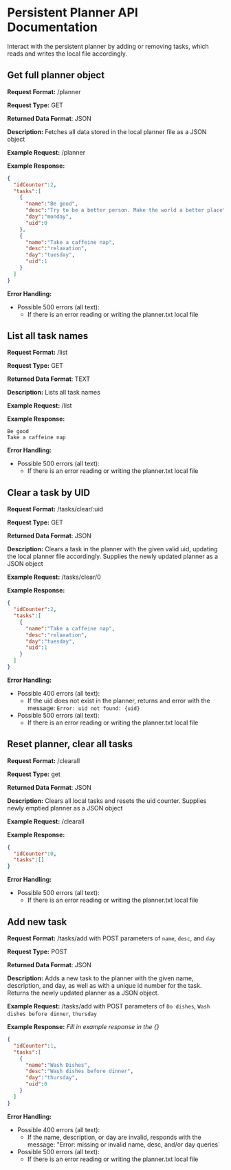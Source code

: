 # Persistent Planner API Documentation
Interact with the persistent planner by adding or removing tasks, which reads and writes the local file accordingly.

## Get full planner object
**Request Format:** /planner

**Request Type:** GET

**Returned Data Format**: JSON

**Description:** Fetches all data stored in the local planner file as a JSON object

**Example Request:** /planner

**Example Response:**
```json
{
  "idCounter":2,
  "tasks":[
    {
      "name":"Be good",
      "desc":"Try to be a better person. Make the world a better place",
      "day":"monday",
      "uid":0
    },
    {
      "name":"Take a caffeine nap",
      "desc":"relaxation",
      "day":"tuesday",
      "uid":1
    }
  ]
}
```

**Error Handling:**
- Possible 500 errors (all text):
  - If there is an error reading or writing the planner.txt local file

## List all task names
**Request Format:** /list

**Request Type:** GET

**Returned Data Format**: TEXT

**Description:** Lists all task names

**Example Request:** /list

**Example Response:**
```text
Be good
Take a caffeine nap
```

**Error Handling:**
- Possible 500 errors (all text):
  - If there is an error reading or writing the planner.txt local file

## Clear a task by UID
**Request Format:** /tasks/clear/:uid

**Request Type:** GET

**Returned Data Format**: JSON

**Description:** Clears a task in the planner with the given valid uid, updating the local planner file accordingly. Supplies the newly updated planner as a JSON object

**Example Request:** /tasks/clear/0

**Example Response:**

```json
{
  "idCounter":2,
  "tasks":[
    {
      "name":"Take a caffeine nap",
      "desc":"relaxation",
      "day":"tuesday",
      "uid":1
    }
  ]
}
```

**Error Handling:**
- Possible 400 errors (all text):
  - If the uid does not exist in the planner, returns and error with the message: `Error: uid not found: {uid}`
- Possible 500 errors (all text):
  - If there is an error reading or writing the planner.txt local file

## Reset planner, clear all tasks
**Request Format:** /clearall

**Request Type:** get

**Returned Data Format**: JSON

**Description:** Clears all local tasks and resets the uid counter. Supplies newly emptied planner as a JSON object

**Example Request:** /clearall

**Example Response:**
```json
{
  "idCounter":0,
  "tasks":[]
}
```

**Error Handling:**
- Possible 500 errors (all text):
  - If there is an error reading or writing the planner.txt local file

## Add new task
**Request Format:** /tasks/add with POST parameters of `name`, `desc`, and `day`

**Request Type:** POST

**Returned Data Format**: JSON

**Description:** Adds a new task to the planner with the given name, description, and day, as well as with a unique id number for the task. Returns the newly updated planner as a JSON object.

**Example Request:** /tasks/add with POST parameters of `Do dishes`, `Wash dishes before dinner`, `thursday`

**Example Response:**
*Fill in example response in the {}*

```json
{
  "idCounter":1,
  "tasks":[
    {
      "name":"Wash Dishes",
      "desc":"Wash dishes before dinner",
      "day":"thursday",
      "uid":0
    }
  ]
}
```

**Error Handling:**
- Possible 400 errors (all text):
  - If the name, description, or day are invalid, responds with the message: "Error: missing or invalid name, desc, and/or day queries`
- Possible 500 errors (all text):
  - If there is an error reading or writing the planner.txt local file

